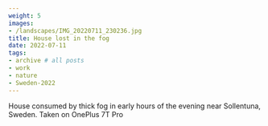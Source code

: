 ```yaml
---
weight: 5
images:
- /landscapes/IMG_20220711_230236.jpg
title: House lost in the fog
date: 2022-07-11
tags:
- archive # all posts
- work
- nature
- Sweden-2022
---
```


House consumed by thick fog in early hours of the evening near Sollentuna, Sweden. Taken on OnePlus 7T Pro